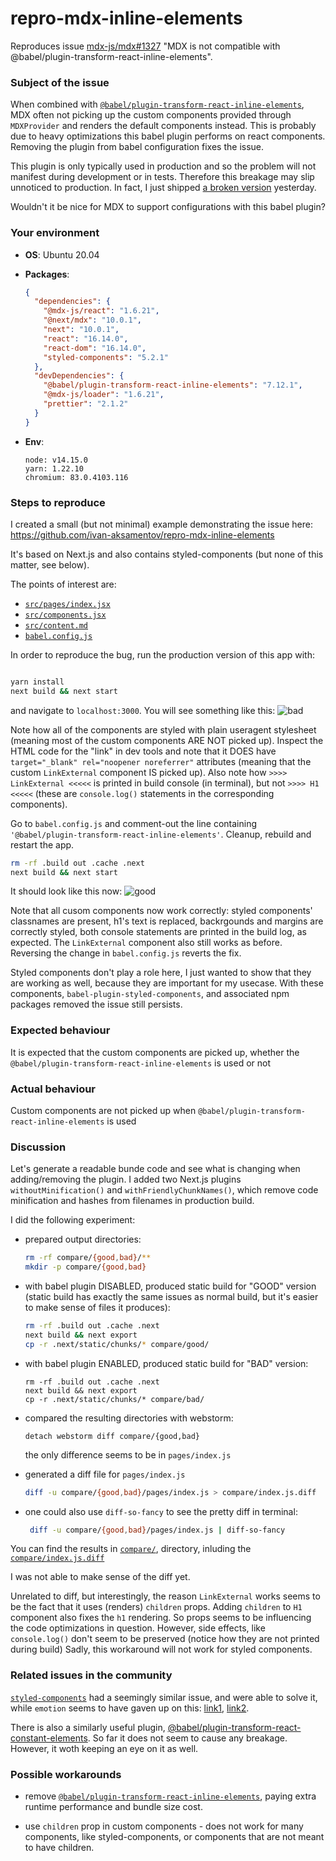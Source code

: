 # repro-mdx-inline-elements

Reproduces issue [mdx-js/mdx#1327](https://github.com/mdx-js/mdx/issues/1327) "MDX is not compatible with @babel/plugin-transform-react-inline-elements".


### Subject of the issue

When combined with [`@babel/plugin-transform-react-inline-elements`](https://babeljs.io/docs/en/babel-plugin-transform-react-inline-elements), MDX often not picking up the custom components provided through `MDXProvider` and renders the default components instead. This is probably due to heavy optimizations this babel plugin performs on react components. Removing the plugin from babel configuration fixes the issue.

This plugin is only typically used in production and so the problem will not manifest during development or in tests. Therefore this breakage may slip unnoticed to production. In fact, I just shipped [a broken version](https://github.com/nextstrain/nextclade/blob/996d58fb4ea2ba6d5c7a6c7ccd3fb63dae976094/packages/web/babel.config.js#L67) yesterday.

Wouldn't it be nice for MDX to support configurations with this babel plugin?


### Your environment

*   **OS**: Ubuntu 20.04
*   **Packages**: 
    ```json
    {
      "dependencies": {
        "@mdx-js/react": "1.6.21",
        "@next/mdx": "10.0.1",
        "next": "10.0.1",
        "react": "16.14.0",
        "react-dom": "16.14.0",
        "styled-components": "5.2.1"
      },
      "devDependencies": {
        "@babel/plugin-transform-react-inline-elements": "7.12.1",
        "@mdx-js/loader": "1.6.21",
        "prettier": "2.1.2"
      }
    }
    ```
*   **Env**: <!-- Version of node, npm, yarn, or names and versions of browser -->

    ```
    node: v14.15.0
    yarn: 1.22.10
    chromium: 83.0.4103.116
    ```


### Steps to reproduce


I created a small (but not minimal) example demonstrating the issue here:
https://github.com/ivan-aksamentov/repro-mdx-inline-elements

It's based on Next.js and also contains styled-components (but none of this matter, see below).

The points of interest are:

 - [`src/pages/index.jsx`](https://github.com/ivan-aksamentov/repro-mdx-inline-elements/blob/3e936c649a/src/pages/index.jsx)
 - [`src/components.jsx`](https://github.com/ivan-aksamentov/repro-mdx-inline-elements/blob/3e936c649a/src/components.jsx)
 - [`src/content.md`](https://github.com/ivan-aksamentov/repro-mdx-inline-elements/blob/3e936c649a6bb5fd51101fd5b706b6e730597aeb/src/content.md#L1)
 - [`babel.config.js`](https://github.com/ivan-aksamentov/repro-mdx-inline-elements/blob/3e936c649a6bb5fd51101fd5b706b6e730597aeb/babel.config.js#L4)


In order to reproduce the bug, run the production version of this app with:

```bash

yarn install
next build && next start
```

and navigate to `localhost:3000`. You will see something like this:
![bad](https://user-images.githubusercontent.com/9403403/98885809-fdfd6780-2492-11eb-9cd1-a5131017a84f.png)


Note how all of the components are styled with plain useragent stylesheet (meaning most of the custom components ARE NOT picked up). Inspect the HTML code for the "link" in dev tools and note that it DOES have `target="_blank" rel="noopener noreferrer"` attributes (meaning that the custom `LinkExternal` component IS picked up). Also note how `>>>> LinkExternal <<<<<` is printed in build console (in terminal), but not `>>>> H1 <<<<<` (these are `console.log()` statements in the corresponding components).


Go to `babel.config.js` and comment-out the line containing `'@babel/plugin-transform-react-inline-elements'`.
Cleanup, rebuild and restart the app.

```bash
rm -rf .build out .cache .next
next build && next start
```

It should look like this now:
![good](https://user-images.githubusercontent.com/9403403/98885948-461c8a00-2493-11eb-829c-28d72760529f.png)



Note that all cusom components now work correctly: styled components' classnames are present, h1's text is replaced, backrgounds and margins are correctly styled, both console statements are printed in the build log, as expected. The `LinkExternal` component also still works as before. Reversing the change in `babel.config.js` reverts the fix.

Styled components don't play a role here, I just wanted to show that they are working as well, because they are important for my usecase. With these components, `babel-plugin-styled-components`, and associated npm packages removed the issue still persists.

### Expected behaviour

It is expected that the custom components are picked up, whether the `@babel/plugin-transform-react-inline-elements` is used or not

### Actual behaviour

Custom components are not picked up when `@babel/plugin-transform-react-inline-elements` is used

### Discussion

Let's generate a readable bunde code and see what is changing when adding/removing the plugin.
I added two Next.js plugins `withoutMinification()` and `withFriendlyChunkNames()`, which remove code minification and hashes from filenames in production build.

I did the following experiment:

 - prepared output directories:

    ```bash
    rm -rf compare/{good,bad}/**
    mkdir -p compare/{good,bad}
    ```

 - with babel plugin DISABLED, produced static build for "GOOD" version (static build has exactly the same issues as normal build, but it's easier to make sense of files it produces):

    ```bash
    rm -rf .build out .cache .next
    next build && next export
    cp -r .next/static/chunks/* compare/good/
    ```

 - with babel plugin ENABLED, produced static build for "BAD" version:
    
    ```
    rm -rf .build out .cache .next
    next build && next export
    cp -r .next/static/chunks/* compare/bad/
    ```

 - compared the resulting directories with webstorm:

    ```
    detach webstorm diff compare/{good,bad}
    ```

    the only difference seems to be in `pages/index.js`

 - generated a diff file for `pages/index.js`

    ```bash
    diff -u compare/{good,bad}/pages/index.js > compare/index.js.diff
    ```

 - one could also use `diff-so-fancy` to see the pretty diff in terminal:

    ```bash 
     diff -u compare/{good,bad}/pages/index.js | diff-so-fancy
    ```

You can find the results in [`compare/`](https://github.com/ivan-aksamentov/repro-mdx-inline-elements/tree/3e936c649a6bb5fd51101fd5b706b6e730597aeb/compare), directory, inluding the [`compare/index.js.diff`](https://github.com/ivan-aksamentov/repro-mdx-inline-elements/blob/3e936c649a6bb5fd51101fd5b706b6e730597aeb/compare/index.js.diff)


I was not able to make sense of the diff yet.

Unrelated to diff, but interestingly, the reason `LinkExternal` works seems to be the fact that it uses (renders) `children` props. Adding `children` to `H1` component also fixes the `h1` rendering. So props seems to be influencing the code optimizations in question. However, side effects, like `console.log()` don't seem to be preserved (notice how they are not printed during build) Sadly, this workaround will not work for styled components. 



### Related issues in the community

[`styled-components`](https://github.com/styled-components/babel-plugin-styled-components/issues/221) had a seemingly similar issue, and were able to solve it,  while `emotion` seems to have gaven up on this: [link1](https://emotion.sh/docs/css-prop#gotchas), [link2](https://github.com/emotion-js/emotion/issues/1191).

There is also a similarly useful plugin, [@babel/plugin-transform-react-constant-elements](https://babeljs.io/docs/en/babel-plugin-transform-react-constant-elements). So far it does not seem to cause any breakage. However, it woth keeping an eye on it as well.


### Possible workarounds

 - remove [`@babel/plugin-transform-react-inline-elements`](https://babeljs.io/docs/en/babel-plugin-transform-react-inline-elements), paying extra runtime performance and bundle size cost.

 - use `children` prop in custom components - does not work for many components, like styled-components, or components that are not meant to have children.
